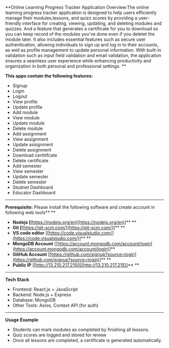 **Online Learning Progress Tracker Application Overview:The online learning progress tracker application is designed to help users efficiently manage their modules,lessons, and quizz scores by providing a user-friendly interface for creating, viewing, updating, and deleting modules and quizzes. And a feature that generates a certificate for you to download so you can keep record of the modules you've done even if you deletet the module later. It also includes essential features such as secure user authentication, allowing individuals to sign up and log in to their accounts, as well as profile management to update personal information. With built-in validation such as input field validation and email validation, the application ensures a seamless user experience while enhancing productivity and organization in both personal and professional settings. **

**This apps **contain** the following features:**

* Signup
* Login
* Logout
* View profile
* Update profile
* Add module
* View module
* Update module
* Delete module
* Add assignment
* View assignment
* Update assignment
* Delete assignment
* Download certitifcate
* Delete certificate
* Add semester
* View semester
* Update semester
* Delete semester
* Studnet Dashboard
* Educator Dashboard

---------

**Prerequisite:** Please install the following software and create account in following web tools** **

* **Nodejs [**[https://nodejs.org/en](https://nodejs.org/en)]** **
* **Git [**[https://git-scm.com/](https://git-scm.com/)]** **
* **VS code editor** [[https://code.visualstudio.com/](https://code.visualstudio.com/)]** **
* **MongoDB Account** [[https://account.mongodb.com/account/login](https://account.mongodb.com/account/login)]**
* **GitHub Account** [[https://github.com/signup?source=login](https://github.com/signup?source=login)]** **
* **Public IP** [[http://13.210.217.2150](http://13.210.217.215)]** **

---

**Tech Stack**


* Frontend: React.js + JavaScript
* Backend: Node.js + Express 
* Database: MongoDB
* Other Tools: Axios, Context API (for auth)

---

**Usage Example**

* Students can mark modules as completed by finishing all lessons.
* Quiz scores are logged and stored for review
* Once all lessons are completed, a certificate is generated automatically.
